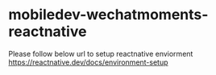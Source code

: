 # mobiledev-wechatmoments-reactnative

Please follow below url to setup reactnative enviorment
https://reactnative.dev/docs/environment-setup
